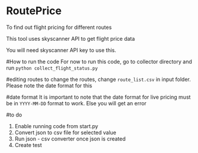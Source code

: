 # RoutePrice
To find out flight pricing for different routes

This tool uses skyscanner API to get flight price data

You will need skyscanner API key to use this. 

#How to run the code
For now to run this code, go to collector directory and run
`python collect_flight_status.py` 

#editing routes
to change the routes, change `route_list.csv` in input folder. Please note the date format for this

#date format
It is important to note that the date format for live pricing must be in `YYYY-MM-DD` format to work. Else you will get an error

#to do
1. Enable running code from start.py
2. Convert json to csv file for selected value
3. Run json - csv converter once json is created
4. Create test 

